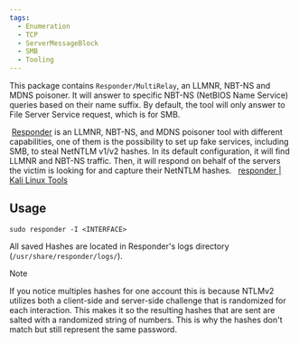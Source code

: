 ```yaml
---
tags:
  - Enumeration
  - TCP
  - ServerMessageBlock
  - SMB
  - Tooling
---
```


This package contains `Responder/MultiRelay`, an LLMNR, NBT-NS and MDNS poisoner. It will answer to specific NBT-NS (NetBIOS Name Service) queries based on their name suffix. By default, the tool will only answer to File Server Service request, which is for SMB.

 [Responder](https://github.com/lgandx/Responder) is an LLMNR, NBT-NS, and MDNS poisoner tool with different capabilities, one of them is the possibility to set up fake services, including SMB, to steal NetNTLM v1/v2 hashes. In its default configuration, it will find LLMNR and NBT-NS traffic. Then, it will respond on behalf of the servers the victim is looking for and capture their NetNTLM hashes.
 
[responder | Kali Linux Tools](https://www.kali.org/tools/responder/)

## Usage 

```shell-session
sudo responder -I <INTERFACE>
```

All saved Hashes are located in Responder's logs directory (`/usr/share/responder/logs/`).

> [!NOTE]
> If you notice multiples hashes for one account this is because NTLMv2 utilizes both a client-side and server-side challenge that is randomized for each interaction. This makes it so the resulting hashes that are sent are salted with a randomized string of numbers. This is why the hashes don't match but still represent the same password.